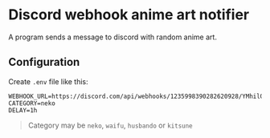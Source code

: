 # Discord webhook anime art notifier

A program sends a message to discord with random anime art.

## Configuration

Create `.env` file like this:

```env
WEBHOOK_URL=https://discord.com/api/webhooks/1235998390282620928/YMhil0KH16QKk0GdzjgUsmYJi1euFWStQqU_kdePaiRcWqGhe_ZayioaL1_CfDajkpY4
CATEGORY=neko
DELAY=1h
```

> Category may be `neko`, `waifu`, `husbando` or `kitsune`
